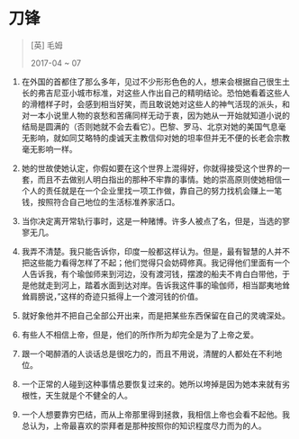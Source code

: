 # 刀锋
> [英] 毛姆
>
> 2017-04 ~ 07

1. 在外国的首都住了那么多年，见过不少形形色色的人，想来会根据自己很生土长的弗吉尼亚小城市标准，对这些人作出自己的精明结论。恐怕她看着这些人的滑稽样子时，会感到相当好笑，而且敢说她对这些人的神气活现的派头，和对一本小说里人物的哀愁和苦痛同样无动于衷，因为她从一开始就知道小说的结局是圆满的（否则她就不会去看它）。巴黎、罗马、北京对她的美国气息毫无影响，就如同艾略特的虔诚天主教信仰对她的坦率但并无不便的长老会宗教毫无影响一样。

2. 她的世故使她认定，你假如要在这个世界上混得好，你就得接受这个世界的一套，而且不去做别人明白指出的那种不牢靠的事情。她的崇高原则使她相信一个人的责任就是在一个企业里找一项工作做，靠自己的努力找机会赚上一笔钱，按照符合自己地位的生活标准养家活口。

3. 当你决定离开常轨行事时，这是一种赌博。许多人被点了名，但是，当选的寥寥无几。

4. 我弄不清楚。我只能告诉你，印度一般都这样认为。但是，最有智慧的人并不把这些能力看得怎样了不起；他们觉得只会妨碍修真。我记得他们里面有一个人告诉我，有个瑜伽师来到河边，没有渡河钱，摆渡的船夫不肯白白带他，于是他就走到河上，踏着水面到达对岸。告诉我这件事的瑜伽师，相当鄙夷地耸耸肩膀说，”这样的奇迹只抵得上一个渡河钱的价值。

5. 就好象他并不把自己全部公开出来，而是把某些东西保留在自己的灵魂深处。

6. 有些人不相信上帝，但是，他们的所作所为却完全是为了上帝之爱。

7. 跟一个喝醉酒的人谈话总是很吃力的，而且不用说，清醒的人都处在不利地位。

8. 一个正常的人碰到这种事情总要恢复过来的。她所以垮掉是因为她本来就有劣根性，天生就是个不健全的人。

9. 一个人想要靠穷巴结，而从上帝那里得到拯救，我相信上帝也会看不起他。我总认为，上帝最喜欢的崇拜者是那种按照你的知识程度尽力而为的人。

